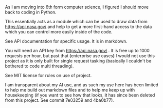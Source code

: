 As I am moving into 6th form computer science, I figured I should move back to coding in Python.

This essentially acts as a module which can be used to draw data from https://api.nasa.gov/ and help to get a more first-hand access to the data which you can control more easily inside of the code.

See API documentation for specific usage. It is in markdown.

You will need an API key from https://api.nasa.gov/ . It is free up to 1000 requests per hour, but past that (enterprise use cases) I would not use this project as it is only built for single request tasking (basically I couldn't be bothered to code multi threading).

See MIT license for rules on use of project.

I am transparent about my AI use, and as such my use here has been limited to help me build out markdown files and to help me keep up with housekeeping (if you want to see how that looks, it has since been deleted from this project. See commit 7e03259 and 4ba0b77).
